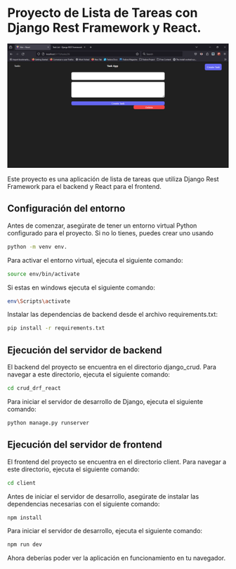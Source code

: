 # Proyecto de Lista de Tareas con Django Rest Framework y React.

![](images/paste-45.png)

Este proyecto es una aplicación de lista de tareas que utiliza Django Rest Framework para el backend y React para el frontend.

## Configuración del entorno

Antes de comenzar, asegúrate de tener un entorno virtual Python configurado para el proyecto. Si no lo tienes, puedes crear uno usando

``` bash
python -m venv env.
```

Para activar el entorno virtual, ejecuta el siguiente comando:

``` bash
source env/bin/activate
```

Si estas en windows ejecuta el siguiente comando:

``` bash
env\Scripts\activate
```
Instalar las dependencias de backend desde el archivo requirements.txt:

``` bash
pip install -r requirements.txt
```

## Ejecución del servidor de backend

El backend del proyecto se encuentra en el directorio django_crud. Para navegar a este directorio, ejecuta el siguiente comando:

``` bash
cd crud_drf_react
```

Para iniciar el servidor de desarrollo de Django, ejecuta el siguiente comando:

``` bash
python manage.py runserver
```

## Ejecución del servidor de frontend

El frontend del proyecto se encuentra en el directorio client. Para navegar a este directorio, ejecuta el siguiente comando:

``` bash
cd client
```

Antes de iniciar el servidor de desarrollo, asegúrate de instalar las dependencias necesarias con el siguiente comando:

``` bash
npm install
```

Para iniciar el servidor de desarrollo, ejecuta el siguiente comando:

``` bash
npm run dev
```

Ahora deberías poder ver la aplicación en funcionamiento en tu navegador.